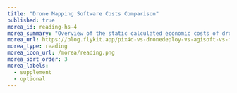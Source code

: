 ```yaml
---
title: "Drone Mapping Software Costs Comparison"
published: true
morea_id: reading-hs-4
morea_summary: "Overview of the static calculated economic costs of drone data processing software."
morea_url: https://blog.flykit.app/pix4d-vs-dronedeploy-vs-agisoft-vs-mme-vs-webodm-a-comparison-of-processing-costs/
morea_type: reading
morea_icon_url: /morea/reading.png
morea_sort_order: 3
morea_labels:
  - supplement
  - optional  
---
```


